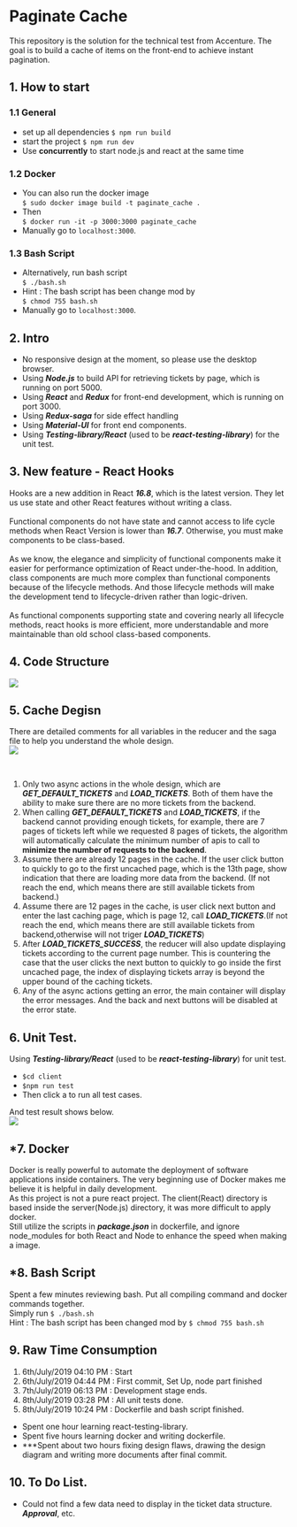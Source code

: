 # Paginate Cache

This repository is the solution for the technical test from Accenture. The goal is to build a cache of items on the front-end to achieve instant pagination.

## 1. How to start

### 1.1 General

- set up all dependencies `$ npm run build`
- start the project `$ npm run dev`
- Use **concurrently** to start node.js and react at the same time

### 1.2 Docker

- You can also run the docker image <br> `$ sudo docker image build -t paginate_cache .`
- Then <br> `$ docker run -it -p 3000:3000 paginate_cache`
- Manually go to `localhost:3000`.

### 1.3 Bash Script

- Alternatively, run bash script <br> `$ ./bash.sh` <br>
- Hint : The bash script has been change mod by <br> `$ chmod 755 bash.sh`
- Manually go to `localhost:3000`.

## 2. Intro

- No responsive design at the moment, so please use the desktop browser.
- Using **_Node.js_** to build API for retrieving tickets by page, which is running on port 5000.
- Using **_React_** and **_Redux_** for front-end development, which is running on port 3000.
- Using **_Redux-saga_** for side effect handling
- Using **_Material-UI_** for front end components.
- Using **_Testing-library/React_** (used to be **_react-testing-library_**) for the unit test.

## 3. New feature - React Hooks

Hooks are a new addition in React **_16.8_**, which is the latest version. They let us use state and other React features without writing a class. <br><br>
Functional components do not have state and cannot access to life cycle methods when React Version is lower than **_16.7_**. Otherwise, you must make components to be class-based. <br><br> As we know, the elegance and simplicity of functional components make it easier for performance optimization of React under-the-hood. In addition, class components are much more complex than functional components because of the lifecycle methods. And those lifecycle methods will make the development tend to lifecycle-driven rather than logic-driven. <br><br>
As functional components supporting state and covering nearly all lifecycle methods, react hooks is more efficient, more understandable and more maintainable than old school class-based components.

## 4. Code Structure

![](https://raw.githubusercontent.com/WrynnWang/paginate_cache/master/pictures/treestructure.png)

## 5. Cache Degisn

There are detailed comments for all variables in the reducer and the saga file to help you understand the whole design.<br>
![](https://raw.githubusercontent.com/WrynnWang/paginate_cache/master/pictures/algo.png)

<br>

1.  Only two async actions in the whole design, which are **_GET_DEFAULT_TICKETS_** and **_LOAD_TICKETS_**. Both of them have the ability to make sure there are no more tickets from the backend.
2.  When calling **_GET_DEFAULT_TICKETS_** and **_LOAD_TICKETS_**, if the backend cannot providing enough tickets, for example, there are 7 pages of tickets left while we requested 8 pages of tickets, the algorithm will automatically calculate the minimum number of apis to call to **minimize the number of requests to the backend**.
3.  Assume there are already 12 pages in the cache. If the user click button to quickly to go to the first uncached page, which is the 13th page, show indication that there are loading more data from the backend. (If not reach the end, which means there are still available tickets from backend.)
4.  Assume there are 12 pages in the cache, is user click next button and enter the last caching page, which is page 12, call **_LOAD_TICKETS_**.(If not reach the end, which means there are still available tickets from backend,otherwise will not triger **_LOAD_TICKETS_**)
5.  After **_LOAD_TICKETS_SUCCESS_**, the reducer will also update displaying tickets according to the current page number. This is countering the case that the user clicks the next button to quickly to go inside the first uncached page, the index of displaying tickets array is beyond the upper bound of the caching tickets.
6. Any of the async actions getting an error, the main container will display the error messages. And the back and next buttons will be disabled at the error state.

## 6. Unit Test.

Using **_Testing-library/React_** (used to be **_react-testing-library_**) for unit test.

- `$cd client`
- `$npm run test`
- Then click a to run all test cases.

And test result shows below. <br>
![](https://raw.githubusercontent.com/WrynnWang/paginate_cache/master/pictures/testResult.png)

## *7. Docker

Docker is really powerful to automate the deployment of software applications inside containers. The very beginning use of Docker makes me believe it is helpful in daily development. <br>
As this project is not a pure react project. The client(React) directory is based inside the server(Node.js) directory, it was more difficult to apply docker.<br>
Still utilize the scripts in **_package.json_** in dockerfile, and ignore node_modules for both React and Node to enhance the speed when making a image.

## *8. Bash Script

Spent a few minutes reviewing bash. Put all compiling command and docker commands together.
<br> Simply run `$ ./bash.sh` <br>
Hint : The bash script has been changed mod by `$ chmod 755 bash.sh`

## 9. Raw Time Consumption

1.  6th/July/2019 04:10 PM : Start
2.  6th/July/2019 04:44 PM : First commit, Set Up, node part finished
3.  7th/July/2019 06:13 PM : Development stage ends.
4.  8th/July/2019 03:28 PM : All unit tests done.
5.  8th/July/2019 10:24 PM : Dockerfile and bash script finished.

- Spent one hour learning react-testing-library.
- Spent five hours learning docker and writing dockerfile.
- ***Spent about two hours fixing design flaws, drawing the design diagram and writing more documents after final commit.

## 10. To Do List.

- Could not find a few data need to display in the ticket data structure. **_Approval_**, etc.
